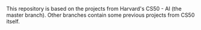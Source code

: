 This repository is based on the projects from Harvard's CS50 - AI (the master branch). Other branches contain some previous projects from CS50 itself.
